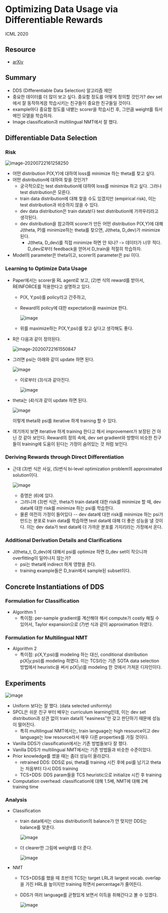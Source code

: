 # Optimizing Data Usage via Differentiable Rewards

ICML 2020

## Resource

- [arXiv](https://arxiv.org/abs/1911.10088)

## Summary
- DDS (Differentiable Data Selection) 알고리즘 제안
- 중요한 데이터를 더 많이 보고 싶다. 중요함 정도를 어떻게 정의할 것인가? dev set에서 잘 동작하게끔 학습시키는 친구들이 중요한 친구들일 것이다.
- example마다 중요함 정도를 내뱉는 scorer을 학습시킨 후, 그만큼 weight를 줘서 메인 모델을 학습하자.
- Image classification과 multilingual NMT에서 잘 했다.

## Differentiable Data Selection
### Risk

![image-20200722161258250](../image/Optimizing_Data_Usage_via_Differentiable_Rewards/risk.png)

- 어떤 distribution P(X,Y)에 대하여 loss를 minimize 하는 theta를 찾고 싶다.
- 어떤 distribution에 대하여 찾을 것인가?
  - 궁극적으로는 test distribution에 대하여 loss를 minimize 하고 싶다. 그러나 test distribution은 모른다.
  - train data distribution에 대해 찾을 수도 있겠지만 (empirical risk), 이는 test distribution과 비슷하지 않을 수 있다.
  - dev data distribution은 train data보다 test distribution에 가까우리라고 생각된다.
  - dev distribution을 참고하여 scorer가 만든 어떤 distribution P(X,Y)에 대해 J(theta, P)를 minimize하는 theta를 찾으면, J(theta, D_dev)가 minimize 된다.
    - J(theta, D_dev)를 직접 minimize 하면 안 되나? -> 데이터가 너무 적다. D_dev로부터 feedback을 얻어서 D_train을 적절히 학습하자.
- Model의 parameter은 theta이고, scorer의 parameter은 psi 이다.

### Learning to Optimize Data Usage
- Paper에서는 scorer을 RL agent로 보고, (2)번 식의 reward를 받아서, REINFORCE를 적용한다고 설명하고 있다.
  - P(X, Y;psi)를 policy라고 간주하고,
  - Reward의 policy에 대한 expectation을 maximize 한다.

    ![image](../image/Optimizing_Data_Usage_via_Differentiable_Rewards/scorer_objective.png)
  - 위를 maximize하는 P(X,Y;psi)를 찾고 싶다고 생각해도 좋다.

- R은 다음과 같이 정의된다.

  ![image-20200722161550847](../image/Optimizing_Data_Usage_via_Differentiable_Rewards/reward_definition.png)

- 그러면 psi는 아래와 같이 update 하면 된다.

  ![image](../image/Optimizing_Data_Usage_via_Differentiable_Rewards/psi_derivation.png)

  - 이로부터 (3)식과 같아진다.

    ![image](../image/Optimizing_Data_Usage_via_Differentiable_Rewards/psi_update.png)

- theta는 (4)식과 같이 update 하면 된다.

  ![image](../image/Optimizing_Data_Usage_via_Differentiable_Rewards/theta_update.png)

  이렇게 theta와 psi를 iterative 하게 training 할 수 있다.

- 여기까지 보면 iterative 하게 training 한다고 해서 improvement가 보장된 건 아닌 것 같아 보인다. Reward의 정의 속에, dev set gradient와 방향이 비슷한 친구들이 training에 도움이 된다는 가정이 숨어있는 것 처럼 보인다.

### Deriving Rewards through Direct Differentiation
- 근데 (3)번 식은 사실, (5)번식 bi-level optimization problem의 approximated solution이다.

  ![image](../image/Optimizing_Data_Usage_via_Differentiable_Rewards/bi-level_optimization.png)

  - 증명은 (6)에 있다.
  - 그러니까 (3)번 식은, theta가 train data에 대한 risk를 minimize 할 때, dev data에 대한 risk를 minimize 하는 psi를 학습한다.
  - 물론 여전히 가정이 들어있다 -- dev data에 대한 risk를 minimize 하는 psi가 만드는 분포로 train data를 학습하면 test data에 대해 더 좋은 성능을 낼 것이다. 이는 dev data가 test data에 더 가까운 분포를 가지리라는 가정에서 온다.

### Additional Derivation Details and Clarifications
- J(theta_t, D_dev)에 대해서 psi를 optimize 하면 D_dev set이 작으니까 overfitting이 일어나지 않는가?
  - psi는 theta에 indirect 하게 영향을 준다.
  - training example들은 D_train에서 sample된 subset이다.

## Concrete Instantiations of DDS
### Formulation for Classification
- Algorithm 1
  - 특이점: per-sample gradient를 계산해야 해서 compute가 costly 해질 수 있어서, Taylor expansion으로 (7)번 식과 같이 approximation 하였다.

### Formulation for Multilingual NMT
- Algorithm 2
  - 특이점: p(X,Y;psi)를 modeling 하는 대신, conditional distribution p(X|y;psi)를 modeling 하였다. 이는 TCS라는 기존 SOTA data selection 방법에서 heuristic을 써서 p(X|y)를 modeling 한 것에서 가져온 디자인이다.


## Experiments
![image](../image/Optimizing_Data_Usage_via_Differentiable_Rewards/table1.png)
- Uniform 보다는 잘 했다. (data selected uniformly)
- SPCL은 쉬운 친구 부터 배우는 curriculum learning인데, 이는 dev set distribution과 상관 없이 train data의 "easiness"만 갖고 판단하기 때문에 성능이 떨어진다.
  - 특히 multilingual NMT에서는, train language는 high resource이고 dev language는 low resource라서 매우 다른 properties를 가질 것이다.
- Vanilla DDS가 classification에서는 기존 방법들보다 잘 했다.
- Vanilla DDS가 multilingual NMT에서는 기존 방법들과 비슷한 수준이었다.
- Prior knowledge를 썼을 때는 좀더 성능이 올라갔다.
  - retrained DDS: DDS로 psi, theta를 training 시킨 후에 psi를 남기고 theta는 처음부터 다시 DDS training
  - TCS+DDS: DDS param들을 TCS heuristic으로 initialize 시킨 후 training
- Computation overhead: classification에 대해 1.5배, NMT에 대해 2배 training time

### Analysis
- Classification
  - train data에서는 class distribution의 balance가 안 맞지만 DDS는 balance를 맞춘다. 

    ![image](../image/Optimizing_Data_Usage_via_Differentiable_Rewards/figure3.png)
  - 더 clearer한 그림에 weight를 더 준다.

    ![image](../image/Optimizing_Data_Usage_via_Differentiable_Rewards/figure2.png)
- NMT
  - TCS+DDS를 했을 때 초반의 TCS는 target LRL과 largest vocab. overlap을 가진 HRL을 높이지만 training 하면서 percentage가 줄어든다.
  - DDS가 여러 language를 균형있게 보면서 이득을 취해간다고 볼 수 있겠다.

    ![image](../image/Optimizing_Data_Usage_via_Differentiable_Rewards/figure4.png)

